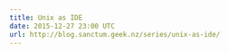 ```yaml
---
title: Unix as IDE
date: 2015-12-27 23:00 UTC
url: http://blog.sanctum.geek.nz/series/unix-as-ide/
---
```

